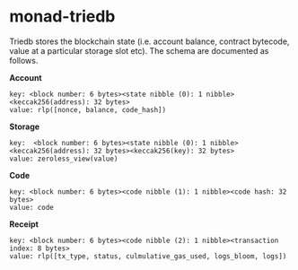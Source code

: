 # monad-triedb

Triedb stores the blockchain state (i.e. account balance, contract bytecode, value at a particular storage slot etc). The schema are documented as follows.

**Account**
```
key: <block number: 6 bytes><state nibble (0): 1 nibble><keccak256(address): 32 bytes>
value: rlp([nonce, balance, code_hash])
```

**Storage**
```
key:  <block number: 6 bytes><state nibble (0): 1 nibble><keccak256(address): 32 bytes><keccak256(key): 32 bytes>
value: zeroless_view(value)
```

**Code**
```
key: <block number: 6 bytes><code nibble (1): 1 nibble><code hash: 32 bytes>
value: code
```

**Receipt**
```
key: <block number: 6 bytes><code nibble (2): 1 nibble><transaction index: 8 bytes>
value: rlp([tx_type, status, culmulative_gas_used, logs_bloom, logs])
```